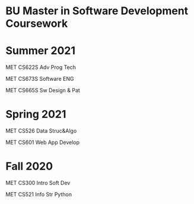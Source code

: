 # BU Master in Software Development Coursework

# Summer 2021

MET CS622S	Adv Prog Tech

MET CS673S	Software ENG

MET CS665S	Sw Design & Pat

# Spring 2021

MET CS526	Data Struc&Algo

MET CS601	Web App Develop

# Fall 2020

MET CS300	Intro Soft Dev	

MET CS521	Info Str Python
